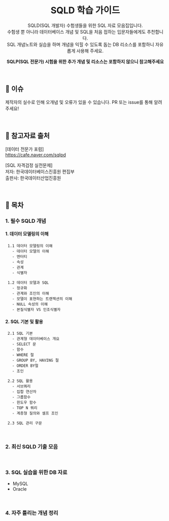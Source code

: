 <div align="center">

   
# SQLD 학습 가이드

SQLD(SQL 개발자) 수험생들을 위한 SQL 자료 모음집입니다.    
수험생 뿐 아니라 데이터베이스 개념 및 SQL을 처음 접하는 입문자들에게도 추천합니다.     
SQL 개념노트와 실습을 하며 개념을 익힐 수 있도록 돕는 DB 리소스를 포함하니 자유롭게 사용해 주세요.

**SQLP(SQL 전문가) 시험을 위한 추가 개념 및 리소스는 포함하지 않으니 참고해주세요** 

</br>

<div align="left">

   
## 🧷 이슈
제작자의 실수로 인해 오개념 및 오류가 있을 수 있습니다. 
PR 또는 issue를 통해 알려주세요!

</br> 

## 🧷 참고자료 출처
[데이터 전문가 포럼]
</br>
https://cafe.naver.com/sqlpd

[SQL 자격검정 실전문제]
</br>
저자: 한국데이터베이스진흥원 편집부
</br>
출판사: 한국데이터산업진흥원

</br>

## 🧷 목차 

### 1. 필수 SQLD 개념  

#### 1. 데이터 모델링의 이해  
   
     1.1 데이터 모델링의 이해  
       - 데이터 모델의 이해  
       - 엔터티  
       - 속성  
       - 관계  
       - 식별자  
     
     1.2 데이터 모델과 SQL  
       - 정규화  
       - 관계와 조인의 이해  
       - 모델이 표현하는 트랜잭션의 이해  
       - NULL 속성의 이해  
       - 본질식별자 VS 인조식별자  

  
#### 2. SQL 기본 및 활용  
     2.1 SQL 기본  
       - 관계형 데이터베이스 개요  
       - SELECT 문  
       - 함수  
       - WHERE 절  
       - GROUP BY, HAVING 절  
       - ORDER BY절  
       - 조인  
     
     2.2 SQL 활용  
       - 서브쿼리  
       - 집합 연산자  
       - 그룹함수  
       - 윈도우 함수  
       - TOP N 쿼리  
       - 계층형 질의와 셀프 조인  
   
     2.3 SQL 관리 구문   

</br>

### 2. 최신 SQLD 기출 모음  
</br>

### 3. SQL 실습을 위한 DB 자료
- MySQL
- Oracle
</br>

### 4. 자주 틀리는 개념 정리
</br>

